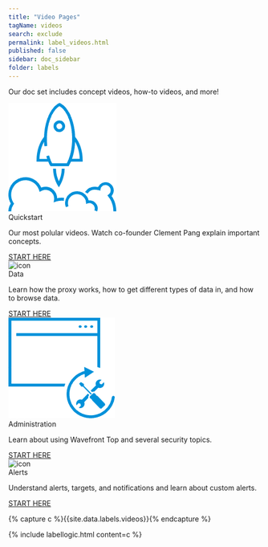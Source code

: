 ```yaml
---
title: "Video Pages"
tagName: videos
search: exclude
permalink: label_videos.html
published: false
sidebar: doc_sidebar
folder: labels
---
```


<p>Our doc set includes concept videos, how-to videos, and more!</p>

<div class="row">
    <div class="col-md-3 col-sm-6 quick-links-panel-wrapper">
        <div class="panel panel-default quick-links-panel-container">
            <div class="panel-body quick-links-panel">
                <img src="/images/Launch.png" alt="icon"/>
                <div class="quick-links-panel-title">Quickstart</div>
                <p>Our most polular videos. Watch co-founder Clement Pang explain important concepts.</p>
            </div>
            <div class="panel-footer quick-links-panel-footer">
                <a href="videos_quickstart.html">START HERE</a>
            </div>
        </div>
    </div>
    <div class="col-md-3 col-sm-6 quick-links-panel-wrapper">
        <div class="panel panel-default quick-links-panel-container">
            <div class="panel-body quick-links-panel">
                <img src="/images/data_for_label.png" alt="icon"/>
                <div class="quick-links-panel-title">Data</div>
                <p>Learn how the proxy works, how to get different types of data in, and how to browse data.</p>
            </div>
            <div class="panel-footer quick-links-panel-footer">
                <a href="videos_data.html">START HERE</a>
            </div>
        </div>
    </div>
    <div class="col-md-3 col-sm-6 quick-links-panel-wrapper">
        <div class="panel panel-default quick-links-panel-container">
            <div class="panel-body quick-links-panel">
                <img src="/images/administration.png" alt="icon"/>
                <div class="quick-links-panel-title">Administration</div>
                <p>Learn about using Wavefront Top and several security topics.</p>
            </div>
            <div class="panel-footer quick-links-panel-footer">
                <a href="videos_administration.html">START HERE</a>
            </div>
        </div>
    </div>
    <div class="col-md-3 col-sm-6 quick-links-panel-wrapper">
        <div class="panel panel-default quick-links-panel-container">
            <div class="panel-body quick-links-panel">
                <img src="/images/alert_blue.png" alt="icon"/>
                <div class="quick-links-panel-title">Alerts</div>
                <p>Understand alerts, targets, and notifications and learn about custom alerts.</p>
            </div>
            <div class="panel-footer quick-links-panel-footer">
                <a href="/videos_alerts.html">START HERE</a>
            </div>
        </div>
    </div>
</div>


{% capture c %}{{site.data.labels.videos}}{% endcapture %}

{% include labellogic.html content=c %}
